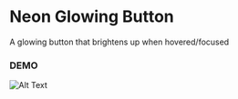 # Neon Glowing Button

A glowing button that brightens up when hovered/focused

### DEMO

![Alt Text](https://s8.gifyu.com/images/neonButton.gif)
